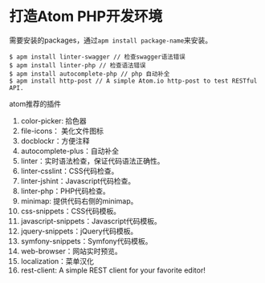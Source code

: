# 打造Atom PHP开发环境

需要安装的packages，通过`apm install package-name`来安装。
```
$ apm install linter-swagger // 检查swagger语法错误
$ apm install linter-php // 检查语法错误
$ apm install autocomplete-php // php 自动补全
$ apm install http-post // A simple Atom.io http-post to test RESTful API.
```

atom推荐的插件
1. color-picker: 拾色器
2. file-icons： 美化文件图标
3. docblockr：方便注释
4. autocomplete-plus：自动补全
5. linter：实时语法检查，保证代码语法正确性。
6. linter-csslint：CSS代码检查。
7. linter-jshint：Javascript代码检查。
8. linter-php：PHP代码检查。
9. minimap: 提供代码右侧的minimap。
10. css-snippets：CSS代码模板。
11. javascript-snippets：Javascript代码模板。
12. jquery-snippets：jQuery代码模板。
13. symfony-snippets：Symfony代码模板。
14. web-browser：网站实时预览。
15. localization：菜单汉化
16. rest-client: A simple REST client for your favorite editor!